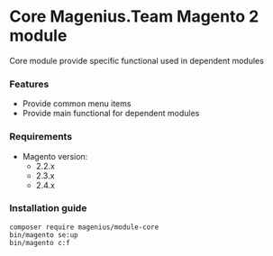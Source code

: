 # Core Magenius.Team Magento 2 module

Core module provide specific functional used in dependent modules

### Features

- Provide common menu items
- Provide main functional for dependent modules

### Requirements

- Magento version:
  * 2.2.x
  * 2.3.x
  * 2.4.x

### Installation guide

```shell script
composer require magenius/module-core
bin/magento se:up
bin/magento c:f
```
